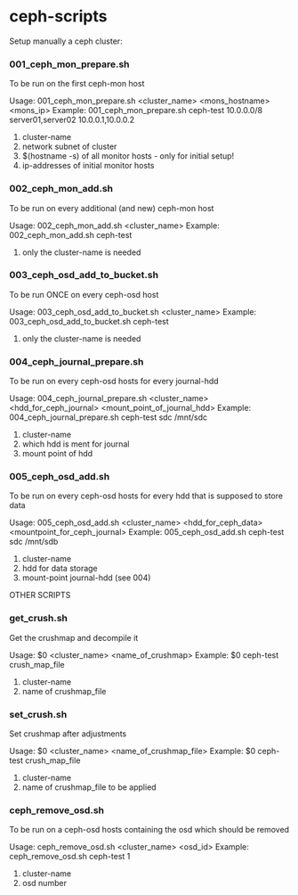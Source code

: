 # ceph-scripts



Setup manually a ceph cluster:



### 001_ceph_mon_prepare.sh

To be run on the first ceph-mon host


Usage: 001_ceph_mon_prepare.sh <cluster_name> <subnet> <mons_hostname> <mons_ip>
Example: 001_ceph_mon_prepare.sh ceph-test 10.0.0.0/8 server01,server02 10.0.0.1,10.0.0.2

1. cluster-name
2. network subnet of cluster
3. $(hostname -s) of all monitor hosts - only for initial setup!
4. ip-addresses of initial monitor hosts




### 002_ceph_mon_add.sh

To be run on every additional (and new) ceph-mon host


Usage: 002_ceph_mon_add.sh <cluster_name>
Example: 002_ceph_mon_add.sh ceph-test

1. only the cluster-name is needed




### 003_ceph_osd_add_to_bucket.sh

To be run ONCE on every ceph-osd host


Usage: 003_ceph_osd_add_to_bucket.sh <cluster_name>
Example: 003_ceph_osd_add_to_bucket.sh ceph-test

1. only the cluster-name is needed




### 004_ceph_journal_prepare.sh

To be run on every ceph-osd hosts for every journal-hdd


Usage: 004_ceph_journal_prepare.sh <cluster_name> <hdd_for_ceph_journal> <mount_point_of_journal_hdd>
Example: 004_ceph_journal_prepare.sh ceph-test sdc /mnt/sdc

1. cluster-name
2. which hdd is ment for journal
3. mount point of hdd




###  005_ceph_osd_add.sh

To be run on every ceph-osd hosts for every hdd that is supposed to store data


Usage: 005_ceph_osd_add.sh <cluster_name> <hdd_for_ceph_data> <mountpoint_for_ceph_journal>
Example: 005_ceph_osd_add.sh ceph-test sdc /mnt/sdb

1. cluster-name
2. hdd for data storage
3. mount-point journal-hdd (see 004)





OTHER SCRIPTS


### get_crush.sh

Get the crushmap and decompile it

Usage: $0 <cluster_name> <name_of_crushmap>
Example: $0 ceph-test crush_map_file

1. cluster-name
2. name of crushmap_file




### set_crush.sh

Set crushmap after adjustments

Usage: $0 <cluster_name> <name_of_crushmap_file>
Example: $0 ceph-test crush_map_file

1. cluster-name
2. name of crushmap_file to be applied




### ceph_remove_osd.sh

To be run on a ceph-osd hosts containing the osd which should be removed


Usage: ceph_remove_osd.sh <cluster_name> <osd_id>
Example: ceph_remove_osd.sh ceph-test 1

1. cluster-name
2. osd number 


